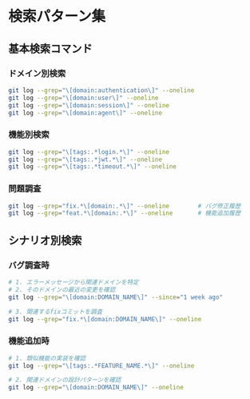 # 検索パターン集

## 基本検索コマンド

### ドメイン別検索
```bash
git log --grep="\[domain:authentication\]" --oneline
git log --grep="\[domain:user\]" --oneline
git log --grep="\[domain:session\]" --oneline
git log --grep="\[domain:agent\]" --oneline
```

### 機能別検索
```bash
git log --grep="\[tags:.*login.*\]" --oneline
git log --grep="\[tags:.*jwt.*\]" --oneline
git log --grep="\[tags:.*timeout.*\]" --oneline
```

### 問題調査
```bash
git log --grep="fix.*\[domain:.*\]" --oneline        # バグ修正履歴
git log --grep="feat.*\[domain:.*\]" --oneline       # 機能追加履歴
```

## シナリオ別検索

### バグ調査時
```bash
# 1. エラーメッセージから関連ドメインを特定
# 2. そのドメインの最近の変更を確認
git log --grep="\[domain:DOMAIN_NAME\]" --since="1 week ago"

# 3. 関連するfixコミットを調査
git log --grep="fix.*\[domain:DOMAIN_NAME\]" --oneline
```

### 機能追加時
```bash
# 1. 類似機能の実装を確認
git log --grep="\[tags:.*FEATURE_NAME.*\]" --oneline

# 2. 関連ドメインの設計パターンを確認
git log --grep="\[domain:DOMAIN_NAME\]" --oneline
```

